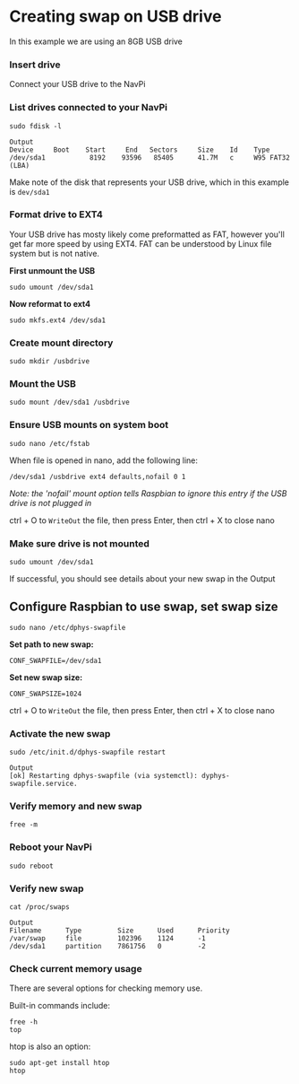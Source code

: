 # Creating swap on USB drive
In this example we are using an 8GB USB drive

### Insert drive
Connect your USB drive to the NavPi

### List drives connected to your NavPi
    sudo fdisk -l

    Output
    Device     Boot    Start     End   Sectors     Size    Id    Type
    /dev/sda1           8192    93596   85405      41.7M   c     W95 FAT32 (LBA)

Make note of the disk that represents your USB drive, which in this example is `dev/sda1`

### Format drive to EXT4
Your USB drive has mosty likely come preformatted as FAT, however you'll get far more speed by using EXT4. FAT can be understood by Linux file system but is not native.

**First unmount the USB**

    sudo umount /dev/sda1

**Now reformat to ext4**

    sudo mkfs.ext4 /dev/sda1

### Create mount directory
    sudo mkdir /usbdrive

### Mount the USB
    sudo mount /dev/sda1 /usbdrive

### Ensure USB mounts on system boot
    sudo nano /etc/fstab

When file is opened in nano, add the following line:

    /dev/sda1 /usbdrive ext4 defaults,nofail 0 1

_Note: the 'nofail' mount option tells Raspbian to ignore this entry if the USB drive is not plugged in_

ctrl + O to `WriteOut` the file, then press Enter, then ctrl + X to close nano

### Make sure drive is not mounted
    sudo umount /dev/sda1

If successful, you should see details about your new swap in the Output

## Configure Raspbian to use swap, set swap size

    sudo nano /etc/dphys-swapfile

**Set path to new swap:**

    CONF_SWAPFILE=/dev/sda1

**Set new swap size:**

    CONF_SWAPSIZE=1024

ctrl + O to `WriteOut` the file, then press Enter, then ctrl + X to close nano

### Activate the new swap
    sudo /etc/init.d/dphys-swapfile restart

    Output
    [ok] Restarting dphys-swapfile (via systemctl): dyphys-swapfile.service.

### Verify memory and new swap
    free -m

### Reboot your NavPi
    sudo reboot

### Verify new swap
    cat /proc/swaps

    Output
    Filename      Type         Size      Used      Priority
    /var/swap     file         102396    1124      -1
    /dev/sda1     partition    7861756   0         -2

### Check current memory usage

There are several options for checking memory use.

Built-in commands include:

    free -h
    top

htop is also an option:

    sudo apt-get install htop
    htop

